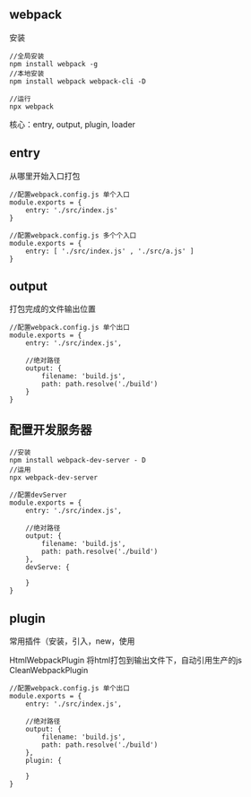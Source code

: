webpack
-
安装

    //全局安装
    npm install webpack -g
    //本地安装
    npm install webpack webpack-cli -D

    //运行
    npx webpack

核心：entry, output, plugin, loader

entry
-
从哪里开始入口打包

    //配置webpack.config.js 单个入口
    module.exports = {
        entry: './src/index.js'
    }

    //配置webpack.config.js 多个个入口
    module.exports = {
        entry: [ './src/index.js' , './src/a.js' ]
    }

output
-
打包完成的文件输出位置

    //配置webpack.config.js 单个出口
    module.exports = {
        entry: './src/index.js',

        //绝对路径
        output: {
            filename: 'build.js',
            path: path.resolve('./build')
        }
    }

配置开发服务器
-

    //安装
    npm install webpack-dev-server - D
    //运用
    npx webpack-dev-server

    //配置devServer
    module.exports = {
        entry: './src/index.js',

        //绝对路径
        output: {
            filename: 'build.js',
            path: path.resolve('./build')
        },
        devServe: {

        }
    }

plugin
-
常用插件（安装，引入，new，使用

HtmlWebpackPlugin 将html打包到输出文件下，自动引用生产的js
CleanWebpackPlugin






    //配置webpack.config.js 单个出口
    module.exports = {
        entry: './src/index.js',

        //绝对路径
        output: {
            filename: 'build.js',
            path: path.resolve('./build')
        },
        plugin: {

        }
    }
